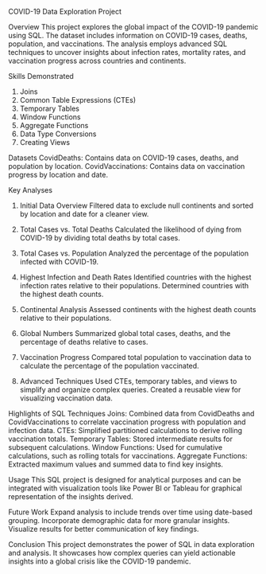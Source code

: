 COVID-19 Data Exploration Project

Overview
This project explores the global impact of the COVID-19 pandemic using SQL. The dataset includes information on COVID-19 cases, deaths, population, and vaccinations. The analysis employs advanced SQL techniques to uncover insights about infection rates, mortality rates, and vaccination progress across countries and continents.

Skills Demonstrated
1. Joins
2. Common Table Expressions (CTEs)
3. Temporary Tables
4. Window Functions
5. Aggregate Functions
6. Data Type Conversions
7. Creating Views
 
Datasets
CovidDeaths: Contains data on COVID-19 cases, deaths, and population by location.
CovidVaccinations: Contains data on vaccination progress by location and date.

Key Analyses

1. Initial Data Overview
Filtered data to exclude null continents and sorted by location and date for a cleaner view.

2. Total Cases vs. Total Deaths
Calculated the likelihood of dying from COVID-19 by dividing total deaths by total cases.

3. Total Cases vs. Population
Analyzed the percentage of the population infected with COVID-19.

4. Highest Infection and Death Rates
Identified countries with the highest infection rates relative to their populations.
Determined countries with the highest death counts.

5. Continental Analysis
Assessed continents with the highest death counts relative to their populations.

6. Global Numbers
Summarized global total cases, deaths, and the percentage of deaths relative to cases.

7. Vaccination Progress
Compared total population to vaccination data to calculate the percentage of the population vaccinated.

8. Advanced Techniques
Used CTEs, temporary tables, and views to simplify and organize complex queries.
Created a reusable view for visualizing vaccination data.

Highlights of SQL Techniques
Joins: Combined data from CovidDeaths and CovidVaccinations to correlate vaccination progress with population and infection data.
CTEs: Simplified partitioned calculations to derive rolling vaccination totals.
Temporary Tables: Stored intermediate results for subsequent calculations.
Window Functions: Used for cumulative calculations, such as rolling totals for vaccinations.
Aggregate Functions: Extracted maximum values and summed data to find key insights.

Usage
This SQL project is designed for analytical purposes and can be integrated with visualization tools like Power BI or Tableau for graphical representation of the insights derived.

Future Work
Expand analysis to include trends over time using date-based grouping.
Incorporate demographic data for more granular insights.
Visualize results for better communication of key findings.

Conclusion
This project demonstrates the power of SQL in data exploration and analysis. It showcases how complex queries can yield actionable insights into a global crisis like the COVID-19 pandemic.

